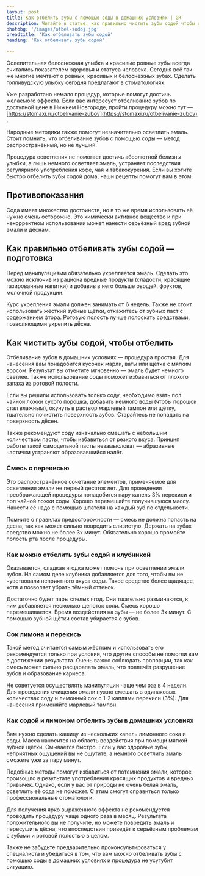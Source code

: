 ```yaml
---
layout: post 
title: Как отбелить зубы с помощью соды в домашних условиях | GR 
description: Читайте в статье: как правильно чистить зубы содой чтобы отбелить в домашних условиях | GR
photobg: '/images/otbel-sodoj.jpg'
breadtitle: 'Как отбеливать зубы содой'
heading: 'Как отбеливать зубы содой'

--- 
```

Ослепительная белоснежная улыбка и красивые ровные зубы всегда считались показателем здоровья и статуса человека. Сегодня всё так же многие мечтают о ровных, красивых и белоснежных зубах. Сделать голливудскую улыбку сегодня предлагают в стоматологиях.

Уже разработано немало процедур, которые помогут достичь желаемого эффекта. Если вас интересует отбеливание зубов по доступной цене в Нижнем Новгороде, пройти процедуру можно тут — [https://stomaxi.ru/otbelivanie-zubov](https://stomaxi.ru/otbelivanie-zubov) .

Народные методики также помогут незначительно осветлить эмаль. Стоит помнить, что отбеливание зубов с помощью соды — метод распространённый, но не лучший.

Процедура осветления не помогает достичь абсолютной белизны улыбки, а лишь немного осветляет эмаль, устраняет последствия регулярного употребления кофе, чая и табакокурения. Если вы хотите быстро отбелить зубы содой дома, наши рецепты помогут вам в этом.

## Противопоказания

Сода имеет множество достоинств, но в то же время использовать её нужно очень осторожно. Это химически активное вещество и при некорректном использовании может нанести серьёзный вред зубной эмали и дёснам.

## Как правильно отбеливать зубы содой — подготовка

Перед манипуляциями обязательно укрепляется эмаль. Сделать это можно исключив из рациона вредные продукты (сладости, красящие газированные напитки) и добавив в него больше овощей, фруктов, молочной продукции.

Курс укрепления эмали должен занимать от 6 недель. Также не стоит использовать жёсткий зубные щётки, откажитесь от зубных паст с содержанием фтора. Ротовую полость лучше полоскать средствами, позволяющими укрепить дёсна.

## Как чистить зубы содой, чтобы отбелить

Отбеливание зубов в домашних условиях — процедура простая. Для нанесения вам понадобится кусочек марли, ваты или щётка с мягким ворсом. Результат вы отметите мгновенно — эмаль будет немного светлее. Также использование соды поможет избавиться от плохого запаха из ротовой полости.

Если вы решили использовать только соду, необходимо взять пол чайной ложки сухого порошка, добавить немного воды (чтобы порошок стал влажным), окунуть в раствор марлевый тампон или щётку, тщательно почистить поверхность зубов. Старайтесь не попадать на поверхность дёсен.

Также рекомендуют соду изначально смешать с небольшим количеством пасты, чтобы избавиться от резкого вкуса. Принцип работы такой самодельной пасты незамысловат — абразивные частички устраняют образовавшийся налёт.

### Смесь с перекисью

Это распространённое сочетание элементов, применяемое для осветления эмали не первый десяток лет. Для проведения преображающей процедуры понадобится пару капель 3% перекиси и пол чайной ложки соды. Хорошо перемешайте получившуюся массу. Нанести её надо с помощью шпателя на каждый зуб по отдельности.

Помните о правилах предосторожности — смесь не должна попасть на десна, так как может сильно повредить слизистую. Держать на зубах средство можно не более 3х минут. Обязательно хорошо промойте полость рта после процедуры.

### Как можно отбелить зубы содой и клубникой

Оказывается, сладкая ягодка может помочь при осветлении эмали зубов. На самом деле клубника добавляется для того, чтобы вы не чувствовали неприятного вкуса соды. Такое средство более щадящее, хотя и позволяет убрать тёмный оттенок.

Достаточно будет пары спелых ягод. Они тщательно разминаются, к ним добавляется несколько щепоток соли. Смесь хорошо перемешивается. Время воздействия на зубы — не более 3х минут. С помощью зубной щётки состав убирается с зубов.

### Сок лимона и перекись

Такой метод считается самым жёстким и использовать его рекомендуется только при условии, что другие способы не помогли вам в достижении результата. Очень важно соблюдать пропорции, так как смесь может сильно расцарапать эмаль, что повлечёт разрушение зубов и образование кариеса.

Не советуется осуществлять манипуляции чаще чем раз в 4 недели. Для проведения очищения эмали нужно смешать в одинаковых количествах соду и лимонный сок с 1-2 каплями перекиси (3%). Для нанесения применяйте марлевый тампон.

### Как содой и лимоном отбелить зубы в домашних условиях

Вам нужно сделать кашицу из нескольких капель лимонного сока и соды. Масса наносится на область воздействия при помощи мягкой зубной щётки. Смывается быстро. Если у вас здоровые зубы, неприятных ощущений вы не ощутите, а немного осветлить эмаль сможете уже за пару минут.

Подобные методы помогут избавиться от потемнения эмали, которое произошло в результате употребления красящих продуктов и вредных привычек. Однако, если у вас от природы не очень белая эмаль, осветлить её сода не поможет. С этим смогут справиться только профессиональные стоматологи.

Для получения ярко выраженного эффекта не рекомендуется проводить процедуру чаще одного раза в месяц. Результата положительного вы не получите, но можете повредить эмаль и пересушить дёсна, что впоследствии приведёт к серьёзным проблемам с зубами и ротовой полостью в целом.

Также не забудьте предварительно проконсультироваться у специалиста и убедиться в том, что вам можно отбеливать зубы с помощью соды в домашних условиях и процедура не усугубит ситуацию.
